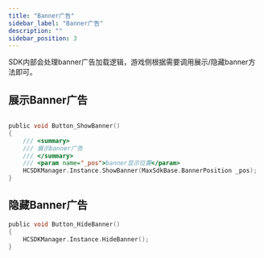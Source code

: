```yaml
---
title: "Banner广告"
sidebar_label: "Banner广告"
description: ""
sidebar_position: 3
---
```


SDK内部会处理banner广告加载逻辑，游戏侧根据需要调用展示/隐藏banner方法即可。

## 展示Banner广告
```c

public void Button_ShowBanner()
{
    /// <summary>
    /// 展示banner广告
    /// </summary>
    /// <param name="_pos">banner显示位置</param>
    HCSDKManager.Instance.ShowBanner(MaxSdkBase.BannerPosition _pos);
}
```

## 隐藏Banner广告
```c
public void Button_HideBanner()
{
    HCSDKManager.Instance.HideBanner();
}
```

